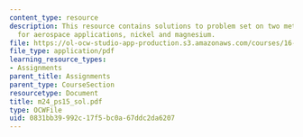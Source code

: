 ```yaml
---
content_type: resource
description: This resource contains solutions to problem set on two metals of interest
  for aerospace applications, nickel and magnesium.
file: https://ol-ocw-studio-app-production.s3.amazonaws.com/courses/16-01-unified-engineering-i-ii-iii-iv-fall-2005-spring-2006/0831bb39992c17f5bc0a67ddc2da6207_m24_ps15_sol.pdf
file_type: application/pdf
learning_resource_types:
- Assignments
parent_title: Assignments
parent_type: CourseSection
resourcetype: Document
title: m24_ps15_sol.pdf
type: OCWFile
uid: 0831bb39-992c-17f5-bc0a-67ddc2da6207
---
```

